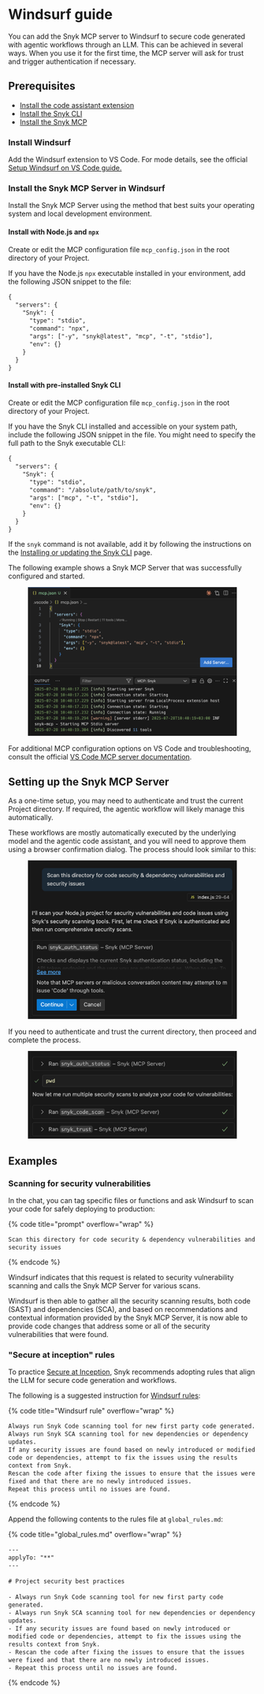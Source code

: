 # Windsurf guide

You can add the Snyk MCP server to Windsurf to secure code generated with agentic workflows through an LLM. This can be achieved in several ways. When you use it for the first time, the MCP server will ask for trust and trigger authentication if necessary.

## Prerequisites

* [Install the code assistant extension](windsurf-guide.md#install-windsurf)
* [Install the Snyk CLI](../../../cli-ide-and-ci-cd-integrations/snyk-cli/install-or-update-the-snyk-cli/)
* [Install the Snyk MCP](windsurf-guide.md#install-the-snyk-mcp-server-in-windsurf)

### Install Windsurf

Add the Windsurf extension to VS Code. For mode details, see the official [Setup Windsurf on VS Code guide.](https://docs.windsurf.com/plugins/getting-started)

### Install the Snyk MCP Server in Windsurf

Install the Snyk MCP Server using the method that best suits your operating system and local development environment.

#### Install with Node.js and `npx`

Create or edit the MCP configuration file `mcp_config.json` in the root directory of your Project.

If you have the Node.js `npx` executable installed in your environment, add the following JSON snippet to the file:

```json5
{
  "servers": {
    "Snyk": {
      "type": "stdio",
      "command": "npx",
      "args": ["-y", "snyk@latest", "mcp", "-t", "stdio"],
      "env": {}
    }
  }
}
```

#### Install with pre-installed Snyk CLI

Create or edit the MCP configuration file `mcp_config.json` in the root directory of your Project.

If you have the Snyk CLI installed and accessible on your system path, include the following JSON snippet in the file. You might need to specify the full path to the Snyk executable CLI:

```json5
{
  "servers": {
    "Snyk": {
      "type": "stdio",
      "command": "/absolute/path/to/snyk",
      "args": ["mcp", "-t", "stdio"],
      "env": {}
    }
  }
}
```

If the `snyk` command is not available, add it by following the instructions on the [Installing or updating the Snyk CLI](../../../cli-ide-and-ci-cd-integrations/snyk-cli/install-or-update-the-snyk-cli/) page.&#x20;

The following example shows a Snyk MCP Server that was successfully configured and started.

<figure><img src="../../../.gitbook/assets/image (73).png" alt=""><figcaption></figcaption></figure>

For additional MCP configuration options on VS Code and troubleshooting, consult the official [VS Code MCP server documentation](https://code.visualstudio.com/docs/copilot/chat/mcp-servers).

## Setting up the Snyk MCP Server

As a one-time setup, you may need to authenticate and trust the current Project directory. If required, the agentic workflow will likely manage this automatically.

These workflows are mostly automatically executed by the underlying model and the agentic code assistant, and you will need to approve them using a browser confirmation dialog. The process should look similar to this:

<figure><img src="../../../.gitbook/assets/image (74).png" alt=""><figcaption></figcaption></figure>

If you need to authenticate and trust the current directory, then proceed and complete the process.

<figure><img src="../../../.gitbook/assets/image (75).png" alt=""><figcaption></figcaption></figure>

## Examples

### Scanning for security vulnerabilities

In the chat, you can tag specific files or functions and ask Windsurf to scan your code for safely deploying to production:

{% code title="prompt" overflow="wrap" %}
```
Scan this directory for code security & dependency vulnerabilities and security issues
```
{% endcode %}

Windsurf indicates that this request is related to security vulnerability scanning and calls the Snyk MCP Server for various scans.

Windsurf is then able to gather all the security scanning results, both code (SAST) and dependencies (SCA), and based on recommendations and contextual information provided by the Snyk MCP Server, it is now able to provide code changes that address some or all of the security vulnerabilities that were found.

### "Secure at inception" rules

To practice [Secure at Inception](https://snyk.io/solutions/secure-ai-generated-code/), Snyk recommends adopting rules that align the LLM for secure code generation and workflows.

The following is a suggested instruction for [Windsurf rules](https://docs.windsurf.com/windsurf/cascade/memories#rules):

{% code title="Windsurf rule" overflow="wrap" %}
```
Always run Snyk Code scanning tool for new first party code generated.
Always run Snyk SCA scanning tool for new dependencies or dependency updates.
If any security issues are found based on newly introduced or modified code or dependencies, attempt to fix the issues using the results context from Snyk.
Rescan the code after fixing the issues to ensure that the issues were fixed and that there are no newly introduced issues.
Repeat this process until no issues are found.
```
{% endcode %}

Append the following contents to the rules file at `global_rules.md`:

{% code title="global_rules.md" overflow="wrap" %}
```
---
applyTo: "**"
---

# Project security best practices

- Always run Snyk Code scanning tool for new first party code generated.
- Always run Snyk SCA scanning tool for new dependencies or dependency updates.
- If any security issues are found based on newly introduced or modified code or dependencies, attempt to fix the issues using the results context from Snyk.
- Rescan the code after fixing the issues to ensure that the issues were fixed and that there are no newly introduced issues.
- Repeat this process until no issues are found.
```
{% endcode %}

